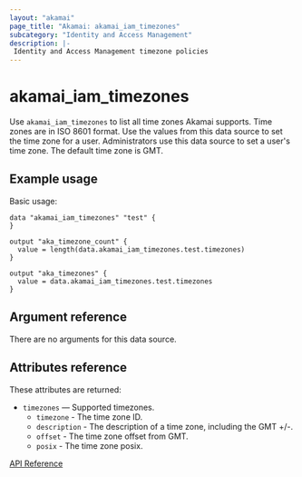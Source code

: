 ```yaml
---
layout: "akamai"
page_title: "Akamai: akamai_iam_timezones"
subcategory: "Identity and Access Management"
description: |-
 Identity and Access Management timezone policies
---
```


# akamai_iam_timezones

Use `akamai_iam_timezones` to list all time zones Akamai supports. Time zones are in ISO 8601 format. Use the values from this data source to set the time zone for a user. Administrators use this data source to set a user's time zone. The default time zone is GMT. 

## Example usage

Basic usage:

```hcl
data "akamai_iam_timezones" "test" {
}

output "aka_timezone_count" {
  value = length(data.akamai_iam_timezones.test.timezones)
}

output "aka_timezones" {
  value = data.akamai_iam_timezones.test.timezones
}
```

## Argument reference

There are no arguments for this data source.

## Attributes reference

These attributes are returned:

* `timezones` — Supported timezones.
  * `timezone` - The time zone ID.
  * `description` - The description of a time zone, including the GMT +/-.
  * `offset` - The time zone offset from GMT.
  * `posix` - The time zone posix.

[API Reference](https://techdocs.akamai.com/iam-api/reference/get-common-timezones)
